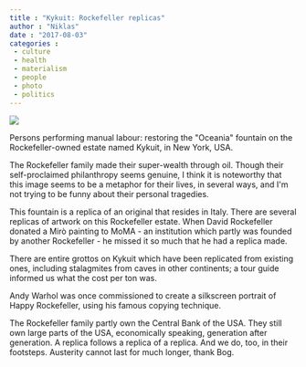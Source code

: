 ```yaml
---
title : "Kykuit: Rockefeller replicas"
author : "Niklas"
date : "2017-08-03"
categories : 
 - culture
 - health
 - materialism
 - people
 - photo
 - politics
---
```


![](https://niklasblog.com/wp-content/2017-08-03-08.15.28-1.jpg)

Persons performing manual labour: restoring the "Oceania" fountain on the Rockefeller-owned estate named Kykuit, in New York, USA.

The Rockefeller family made their super-wealth through oil. Though their self-proclaimed philanthropy seems genuine, I think it is noteworthy that this image seems to be a metaphor for their lives, in several ways, and I'm not trying to be funny about their personal tragedies.

This fountain is a replica of an original that resides in Italy. There are several replicas of artwork on this Rockefeller estate. When David Rockefeller donated a Mirò painting to MoMA - an institution which partly was founded by another Rockefeller - he missed it so much that he had a replica made.

There are entire grottos on Kykuit which have been replicated from existing ones, including stalagmites from caves in other continents; a tour guide informed us what the cost per ton was.

Andy Warhol was once commissioned to create a silkscreen portrait of Happy Rockefeller, using his famous copying technique.

The Rockefeller family partly own the Central Bank of the USA. They still own large parts of the USA, economically speaking, generation after generation. A replica follows a replica of a replica. And we do, too, in their footsteps. Austerity cannot last for much longer, thank Bog.

